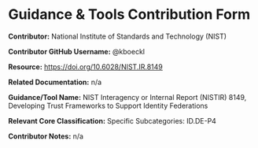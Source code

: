 # Guidance & Tools Contribution Form

**Contributor:** National Institute of Standards and Technology (NIST)

**Contributor GitHub Username:** @kboeckl

**Resource:** https://doi.org/10.6028/NIST.IR.8149

**Related Documentation:** n/a

**Guidance/Tool Name:** NIST Interagency or Internal Report (NISTIR) 8149, Developing Trust Frameworks to Support Identity Federations

**Relevant Core Classification:** Specific Subcategories: ID.DE-P4

**Contributor Notes:** n/a
